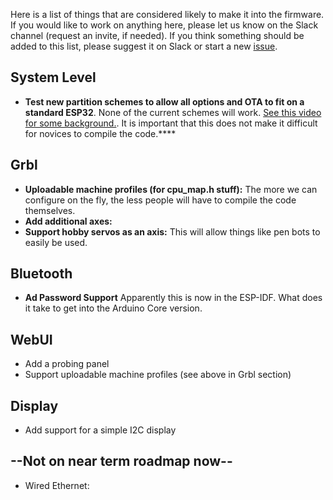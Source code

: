 Here is a list of things that are considered likely to make it into the firmware. If you would like to work on anything here, please let us know on the Slack channel (request an invite, if needed). If you think something should be added to this list, please suggest it on Slack or start a new [issue](https://github.com/bdring/Grbl_Esp32/issues).

## System Level
  - **Test new partition schemes to allow all options and OTA to fit on a standard ESP32**. None of the current schemes will work. [See this video for some background.](https://www.youtube.com/watch?v=Qu-1RK4Fk7g). It is important that this does not make it difficult for novices to compile the code.****

## Grbl
 - **Uploadable machine profiles (for cpu_map.h stuff):** The more we can configure on the fly, the less people will have to compile the code themselves.
 - **Add additional axes:**
 - **Support hobby servos as an axis:** This will allow things like pen bots to easily be used.

## Bluetooth
 - **Ad Password Support** Apparently this is now in the ESP-IDF. What does it take to get into the Arduino Core version.

## WebUI
 - Add a probing panel
 - Support uploadable machine profiles (see above in Grbl section)

## Display
 - Add support for a simple I2C display

## --Not on near term roadmap now--
 - Wired Ethernet:
 

